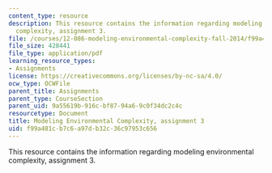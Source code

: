 ```yaml
---
content_type: resource
description: This resource contains the information regarding modeling environmental
  complexity, assignment 3.
file: /courses/12-086-modeling-environmental-complexity-fall-2014/f99a481cb7c6a97db32c36c97953c656_MIT12_086F14_PS3.pdf
file_size: 428441
file_type: application/pdf
learning_resource_types:
- Assignments
license: https://creativecommons.org/licenses/by-nc-sa/4.0/
ocw_type: OCWFile
parent_title: Assignments
parent_type: CourseSection
parent_uid: 9a55619b-916c-bf87-94a6-9c0f34dc2c4c
resourcetype: Document
title: Modeling Environmental Complexity, assignment 3
uid: f99a481c-b7c6-a97d-b32c-36c97953c656
---
```

This resource contains the information regarding modeling environmental complexity, assignment 3.